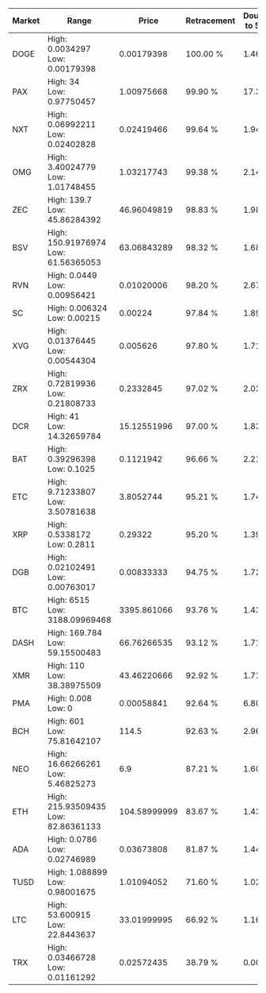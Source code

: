 | Market | Range | Price| Retracement | Doubles to 50% |
| --- | --- | --- | --- | --- |
| DOGE | High: 0.0034297<br />Low: 0.00179398 | 0.00179398 | 100.00 % | 1.46 |
| PAX | High: 34<br />Low: 0.97750457 | 1.00975668 | 99.90 % | 17.32 |
| NXT | High: 0.06992211<br />Low: 0.02402828 | 0.02419466 | 99.64 % | 1.94 |
| OMG | High: 3.40024779<br />Low: 1.01748455 | 1.03217743 | 99.38 % | 2.14 |
| ZEC | High: 139.7<br />Low: 45.86284392 | 46.96049819 | 98.83 % | 1.98 |
| BSV | High: 150.91976974<br />Low: 61.56365053 | 63.06843289 | 98.32 % | 1.68 |
| RVN | High: 0.0449<br />Low: 0.00956421 | 0.01020006 | 98.20 % | 2.67 |
| SC | High: 0.006324<br />Low: 0.00215 | 0.00224 | 97.84 % | 1.89 |
| XVG | High: 0.01376445<br />Low: 0.00544304 | 0.005626 | 97.80 % | 1.71 |
| ZRX | High: 0.72819936<br />Low: 0.21808733 | 0.2332845 | 97.02 % | 2.03 |
| DCR | High: 41<br />Low: 14.32659784 | 15.12551996 | 97.00 % | 1.83 |
| BAT | High: 0.39296398<br />Low: 0.1025 | 0.1121942 | 96.66 % | 2.21 |
| ETC | High: 9.71233807<br />Low: 3.50781638 | 3.8052744 | 95.21 % | 1.74 |
| XRP | High: 0.5338172<br />Low: 0.2811 | 0.29322 | 95.20 % | 1.39 |
| DGB | High: 0.02102491<br />Low: 0.00763017 | 0.00833333 | 94.75 % | 1.72 |
| BTC | High: 6515<br />Low: 3188.09969468 | 3395.861066 | 93.76 % | 1.43 |
| DASH | High: 169.784<br />Low: 59.15500483 | 66.76266535 | 93.12 % | 1.71 |
| XMR | High: 110<br />Low: 38.38975509 | 43.46220666 | 92.92 % | 1.71 |
| PMA | High: 0.008<br />Low: 0 | 0.00058841 | 92.64 % | 6.80 |
| BCH | High: 601<br />Low: 75.81642107 | 114.5 | 92.63 % | 2.96 |
| NEO | High: 16.66266261<br />Low: 5.46825273 | 6.9 | 87.21 % | 1.60 |
| ETH | High: 215.93509435<br />Low: 82.86361133 | 104.58999999 | 83.67 % | 1.43 |
| ADA | High: 0.0786<br />Low: 0.02746989 | 0.03673808 | 81.87 % | 1.44 |
| TUSD | High: 1.088899<br />Low: 0.98001675 | 1.01094052 | 71.60 % | 1.02 |
| LTC | High: 53.600915<br />Low: 22.8443637 | 33.01999995 | 66.92 % | 1.16 |
| TRX | High: 0.03466728<br />Low: 0.01161292 | 0.02572435 | 38.79 % | 0.00 |
